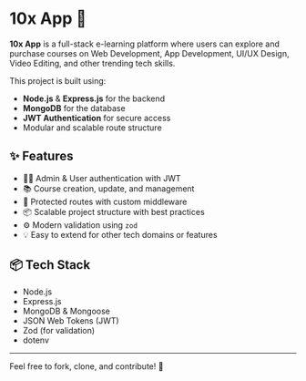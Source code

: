 # 10x App 🚀

**10x App** is a full-stack e-learning platform where users can explore and purchase courses on Web Development, App Development, UI/UX Design, Video Editing, and other trending tech skills.

This project is built using:

- **Node.js** & **Express.js** for the backend
- **MongoDB** for the database
- **JWT Authentication** for secure access
- Modular and scalable route structure

## ✨ Features

- 👩‍💻 Admin & User authentication with JWT
- 📚 Course creation, update, and management
- 🔐 Protected routes with custom middleware
- 📦 Scalable project structure with best practices
- ⚙️ Modern validation using `zod`
- 💡 Easy to extend for other tech domains or features

## 📦 Tech Stack

- Node.js
- Express.js
- MongoDB & Mongoose
- JSON Web Tokens (JWT)
- Zod (for validation)
- dotenv

---

Feel free to fork, clone, and contribute! 🙌
